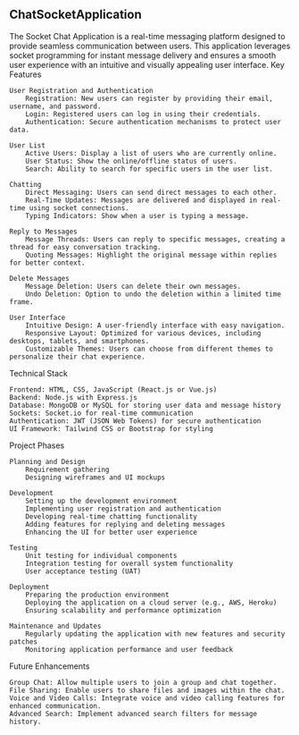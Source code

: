 ## ChatSocketApplication

The Socket Chat Application is a real-time messaging platform designed to provide seamless communication between users. This application leverages socket programming for instant message delivery and ensures a smooth user experience with an intuitive and visually appealing user interface.
Key Features

    User Registration and Authentication
        Registration: New users can register by providing their email, username, and password.
        Login: Registered users can log in using their credentials.
        Authentication: Secure authentication mechanisms to protect user data.

    User List
        Active Users: Display a list of users who are currently online.
        User Status: Show the online/offline status of users.
        Search: Ability to search for specific users in the user list.

    Chatting
        Direct Messaging: Users can send direct messages to each other.
        Real-Time Updates: Messages are delivered and displayed in real-time using socket connections.
        Typing Indicators: Show when a user is typing a message.

    Reply to Messages
        Message Threads: Users can reply to specific messages, creating a thread for easy conversation tracking.
        Quoting Messages: Highlight the original message within replies for better context.

    Delete Messages
        Message Deletion: Users can delete their own messages.
        Undo Deletion: Option to undo the deletion within a limited time frame.

    User Interface
        Intuitive Design: A user-friendly interface with easy navigation.
        Responsive Layout: Optimized for various devices, including desktops, tablets, and smartphones.
        Customizable Themes: Users can choose from different themes to personalize their chat experience.

Technical Stack

    Frontend: HTML, CSS, JavaScript (React.js or Vue.js)
    Backend: Node.js with Express.js
    Database: MongoDB or MySQL for storing user data and message history
    Sockets: Socket.io for real-time communication
    Authentication: JWT (JSON Web Tokens) for secure authentication
    UI Framework: Tailwind CSS or Bootstrap for styling

Project Phases

    Planning and Design
        Requirement gathering
        Designing wireframes and UI mockups

    Development
        Setting up the development environment
        Implementing user registration and authentication
        Developing real-time chatting functionality
        Adding features for replying and deleting messages
        Enhancing the UI for better user experience

    Testing
        Unit testing for individual components
        Integration testing for overall system functionality
        User acceptance testing (UAT)

    Deployment
        Preparing the production environment
        Deploying the application on a cloud server (e.g., AWS, Heroku)
        Ensuring scalability and performance optimization

    Maintenance and Updates
        Regularly updating the application with new features and security patches
        Monitoring application performance and user feedback

Future Enhancements

    Group Chat: Allow multiple users to join a group and chat together.
    File Sharing: Enable users to share files and images within the chat.
    Voice and Video Calls: Integrate voice and video calling features for enhanced communication.
    Advanced Search: Implement advanced search filters for message history.

